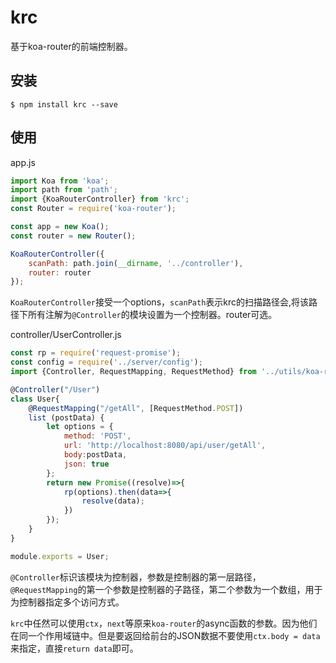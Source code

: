 # krc
基于koa-router的前端控制器。
## 安装
```shell
$ npm install krc --save
```
## 使用
app.js
```javascript
import Koa from 'koa';
import path from 'path';
import {KoaRouterController} from 'krc';
const Router = require('koa-router');

const app = new Koa();
const router = new Router();

KoaRouterController({
    scanPath: path.join(__dirname, '../controller'),
    router: router
});
```
`KoaRouterController`接受一个options，`scanPath`表示krc的扫描路径会,将该路径下所有注解为`@Controller`的模块设置为一个控制器。router可选。

controller/UserController.js
```javascript
const rp = require('request-promise');
const config = require('../server/config');
import {Controller, RequestMapping, RequestMethod} from '../utils/koa-router-controller/KoaRouterController';

@Controller("/User")
class User{
	@RequestMapping("/getAll", [RequestMethod.POST])
    list (postData) {
        let options = {
            method: 'POST',
            url: 'http://localhost:8080/api/user/getAll',
            body:postData,
            json: true
        };
        return new Promise((resolve)=>{
            rp(options).then(data=>{
                resolve(data);
            })
        });
    }
}

module.exports = User;
```
`@Controller`标识该模块为控制器，参数是控制器的第一层路径，`@RequestMapping`的第一个参数是控制器的子路径，第二个参数为一个数组，用于为控制器指定多个访问方式。

`krc`中任然可以使用`ctx`，`next`等原来`koa-router`的async函数的参数。因为他们在同一个作用域链中。但是要返回给前台的JSON数据不要使用`ctx.body = data`来指定，直接`return data`即可。
